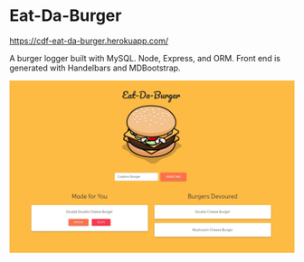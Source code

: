 # Eat-Da-Burger

https://cdf-eat-da-burger.herokuapp.com/

A burger logger built with MySQL. Node, Express, and ORM. Front end is generated with Handelbars and MDBootstrap. 

![GitHub Logo](/public/images/ui.jpg)
